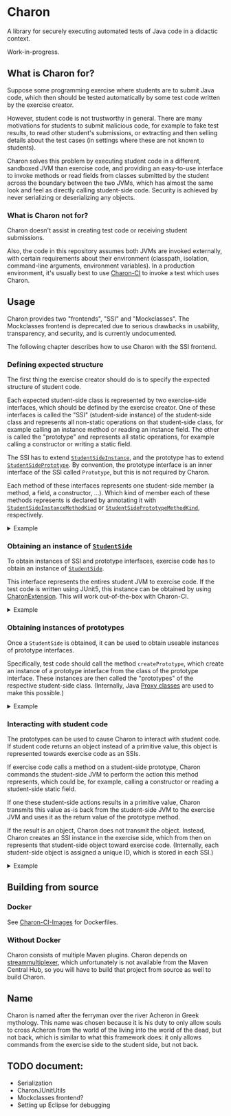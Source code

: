 # Charon

A library for securely executing automated tests of Java code in a didactic context.

Work-in-progress.

## What is Charon for?

Suppose some programming exercise where students are to submit Java code,
which then should be tested automatically by some test code
written by the exercise creator.

However, student code is not trustworthy in general.
There are many motivations for students to submit malicious code,
for example to fake test results, to read other student's submissions,
or extracting and then selling details about the test cases
(in settings where these are not known to students).

Charon solves this problem by executing student code
in a different, sandboxed JVM than exercise code,
and providing an easy-to-use interface
to invoke methods or read fields from classes submitted by the student
across the boundary between the two JVMs,
which has almost the same look and feel as directly calling student-side code.
Security is achieved by never serializing or deserializing any objects.

### What is Charon not for?

Charon doesn't assist in creating test code or receiving student submissions.

Also, the code in this repository assumes both JVMs are invoked externally,
with certain requirements about their environment (classpath, isolation, command-line arguments, environment variables).
In a production environment, it's usually best
to use [Charon-CI](https://github.com/Haspamelodica/Charon-CI) to invoke a test which uses Charon.

## Usage

Charon provides two "frontends", "SSI" and "Mockclasses".
The Mockclasses frontend is deprecated due to serious drawbacks
in usability, transparency, and security, and is currently undocumented.

The following chapter describes how to use Charon with the SSI frontend.

### Defining expected structure

The first thing the exercise creator should do is
to specify the expected structure of student code.

Each expected student-side class is represented by two exercise-side interfaces,
which should be defined by the exercise creator.
One of these interfaces is called the "SSI" (student-side instance) of the student-side class
and represents all non-static operations on that student-side class,
for example calling an instance method or reading an instance field.
The other is called the "prototype" and represents all static operations,
for example calling a constructor or writing a static field.

The SSI has to extend
[`StudentSideInstance`](exercise/frontend/ssi/src/main/java/net/haspamelodica/charon/StudentSideInstance.java),
and the prototype has to extend
[`StudentSidePrototype`](exercise/frontend/ssi/src/main/java/net/haspamelodica/charon/StudentSidePrototype.java).
By convention, the prototype interface is an inner interface of the SSI called `Prototype`, but this is not required by Charon.

Each method of these interfaces represents one student-side member (a method, a field, a constructor, ...).
Which kind of member each of these methods represents is declared by annotating it with 
[`StudentSideInstanceMethodKind`](exercise/frontend/ssi/src/main/java/net/haspamelodica/charon/annotations/StudentSideInstanceMethodKind.java)
or
[`StudentSidePrototypeMethodKind`](exercise/frontend/ssi/src/main/java/net/haspamelodica/charon/annotations/StudentSidePrototypeMethodKind.java),
respectively.
<details>
<summary>Example</summary>

(In all examples, imports to Charon classes will be omitted.)
```java
@StudentSideInstanceKind(INTERFACE)
public interface CumulativeCalculator extends StudentSideInstance
{
    @StudentSideInstanceMethodKind(INSTANCE_FIELD_GETTER)
    public int intermediateResult();

    @StudentSideInstanceMethodKind(INSTANCE_METHOD)
    public int add(int i);

    @StudentSideInstanceMethodKind(INSTANCE_METHOD)
    public int sub(int i);

    @StudentSideInstanceMethodKind(INSTANCE_METHOD)
    public int mul(int i);

    @StudentSideInstanceMethodKind(INSTANCE_METHOD)
    public int div(int i);

    public static interface Prototype extends StudentSidePrototype<CumulativeCalculator>
    {
        @StudentSidePrototypeMethodKind(CONSTRUCTOR)
        public CumulativeCalculator new_(int initialIntermediateResult);
    }
}
```

</details>

### Obtaining an instance of [`StudentSide`](exercise/frontend/ssi/src/main/java/net/haspamelodica/charon/StudentSide.java)

To obtain instances of SSI and prototype interfaces,
exercise code has to obtain an instance of
[`StudentSide`](exercise/junitextension/src/main/java/net/haspamelodica/charon/junitextension/CharonExtension.java).

This interface represents the entires student JVM to exercise code.
If the test code is written using JUnit5, this instance can be obtained
by using [CharonExtension](exercise/junitextension/src/main/java/net/haspamelodica/charon/junitextension/CharonExtension.java).
This will work out-of-the-box with Charon-CI.

<details>
<summary>Example</summary>

```java
import org.junit.jupiter.api.Test;
import org.junit.jupiter.api.extension.ExtendWith;

@ExtendWith(CharonExtension.class)
public class TestCumulativeCalculator
{
    @Test
    public void testBasic(StudentSide studentSide)
    {
        // test code, with StudentSide instance available
    }
}
```

</details>

### Obtaining instances of prototypes

Once a `StudentSide` is obtained,
it can be used to obtain useable instances of prototype interfaces.

Specifically, test code should call the method `createPrototype`,
which create an instance of a prototype interface from the class of the prototype interface.
These instances are then called the "prototypes" of the respective student-side class.
(Internally, Java
[Proxy classes](https://docs.oracle.com/en/java/javase/19/docs/api/java.base/java/lang/reflect/Proxy.html)
are used to make this possible.)

<details>
<summary>Example</summary>

```java
import org.junit.jupiter.api.Test;
import org.junit.jupiter.api.extension.ExtendWith;

@ExtendWith(CharonExtension.class)
public class TestCumulativeCalculator
{
    @Test
    public void testBasic(StudentSide studentSide)
    {
        CumulativeCalculator.Prototype CumulativeCalculatorP = studentSide.createPrototype(CumulativeCalculator.Prototype.class);
        // test code, with the prototype of CumulativeCalculator available
    }
}
```

</details>

### Interacting with student code

The prototypes can be used to cause Charon to interact with student code.
If student code returns an object instead of a primitive value,
this object is represented towards exercise code as an SSIs.

If exercise code calls a method on a student-side prototype,
Charon commands the student-side JVM to
perform the action this method represents,
which could be, for example, calling a constructor
or reading a student-side static field.

If one these student-side actions results in a primitive value,
Charon transmits this value as-is back from the student-side JVM to the exercise JVM
and uses it as the return value of the prototype method.

If the result is an object, Charon does not transmit the object.
Instead, Charon creates an SSI instance in the exercise side,
which from then on represents that student-side object toward exercise code.
(Internally, each student-side object is assigned a unique ID,
which is stored in each SSI.)

<details>
<summary>Example</summary>

```java
import static org.junit.jupiter.api.Assertions.assertEquals;
import org.junit.jupiter.api.Test;
import org.junit.jupiter.api.extension.ExtendWith;

@ExtendWith(CharonExtension.class)
public class TestCumulativeCalculator
{
    @Test
    public void testBasic(StudentSide studentSide)
    {
        CumulativeCalculator.Prototype CumulativeCalculatorP = studentSide.createPrototype(CumulativeCalculator.Prototype.class);

        CumulativeCalculator calculator = CumulativeCalculatorP.new_(42);
        assertEquals(42, calculator.intermediateResult());

        calculator.add(100);
        assertEquals(142, calculator.intermediateResult());

        calculator.mul(2);
        assertEquals(284, calculator.intermediateResult());
    }
}
```

The call to `add` and `mul` will result in a primitive value,
directly transmitted back to the exercise JVM from the student JVM.

The call to `new_`, which represents the constructor
of the student-side class `CumulativeCalculator`,
will result in Charon creating a new SSI
for the new student-side `CumulativeCalculator` instance.

Note that the type `CumulativeCalculator` of the variable `calculator`
does not refer to the student-side class of that name,
but to the SSI interface defined by the exercise creator in an earlier example.

</details>

## Building from source

### Docker

See [Charon-CI-Images](https://github.com/Haspamelodica/Charon-CI-Images) for Dockerfiles.

### Without Docker

Charon consists of multiple Maven plugins. Charon depends on [streammultiplexer](https://github.com/Haspamelodica/net.haspamelodica.streammultiplexer), which unfortunately is not available from the Maven Central Hub, so you will have to build that project from source as well to build Charon. 

## Name

Charon is named after the ferryman over the river Acheron in Greek mythology.
This name was chosen because it is his duty to only allow souls to cross Acheron from the world of the living into the world of the dead, but not back,
which is similar to what this framework does: it only allows commands from the exercise side to the student side, but not back.

## TODO document:

- Serialization
- CharonJUnitUtils
- Mockclasses frontend?
- Setting up Eclipse for debugging
